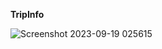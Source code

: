 **TripInfo**




![Screenshot 2023-09-19 025615](https://github.com/mdjawedh022/tourandtravel-23/assets/107981893/c264c416-abca-401c-8ae4-15c6b2b7d134)
